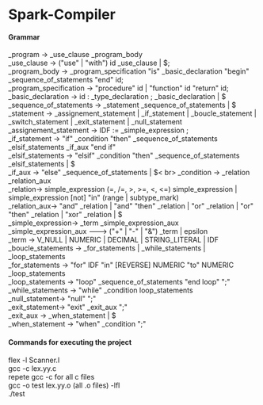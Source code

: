 # Spark-Compiler

<h4>Grammar</h4>
<p>
_program -> _use_clause _program_body <br>
_use_clause -> ("use" | "with")  id _use_clause | $; <br>
_program_body -> _program_specification "is" _basic_declaration "begin" _sequence_of_statements "end" id; <br>
_program_specification -> "procedure" id | "function" id "return" id; <br>
_basic_declaration -> id : _type_declaration ; _basic_declaration | $ <br>
_sequence_of_statements -> _statement _sequence_of_statements | $ <br>
_statement -> _assignement_statement | _if_statement | _boucle_statement | _switch_statement | _exit_statement | _null_statement <br>
_assignement_statement -> IDF := _simple_expression ; <br>
_if_statement -> "if" _condition "then" _sequence_of_statements _elsif_statements _if_aux "end if" <br>
_elsif_statements -> "elsif" _condition "then" _sequence_of_statements _elsif_statements | $ <br>
_if_aux  ->  "else" _sequence_of_statements | $< br>
_condition -> _relation _relation_aux <br>
_relation-> simple_expression (=, /=, >, >=, <, <=) simple_expression 
		   | simple_expression [not] "in" (range | subtype_mark) <br>
_relation_aux-> "and" _relation | "and" "then" _relation | "or" _relation | "or" "then" _relation | "xor" _relation | $ <br>
_simple_expression-> _term _simple_expression_aux <br>
_simple_expression_aux ---> ("+" | "-" | "&") _term | epsilon <br>
_term -> V_NULL | NUMERIC | DECIMAL | STRING_LITERAL | IDF <br>
_boucle_statements -> _for_statements | _while_statements | _loop_statements <br>
_for_statements -> "for" IDF "in" [REVERSE] NUMERIC "to" NUMERIC _loop_statements <br>
_loop_statements -> "loop" _sequence_of_statements "end loop" ";" <br>
_while_statements -> "while" _condition loop_statements <br>
_null_statement-> "null" ";" <br>
_exit_statement-> "exit" _exit_aux ";" <br>
_exit_aux -> _when_statement | $ <br>
_when_statement -> "when" _condition ";" <br>

</p>
<h4>Commands for executing the project</h4>
<p> 
  flex -l Scanner.l <br>
  gcc -c lex.yy.c <br>
  repete gcc -c for all c files <br>
  gcc -o test lex.yy.o (all .o files) -lfl<br>
  ./test <br>
</p>
